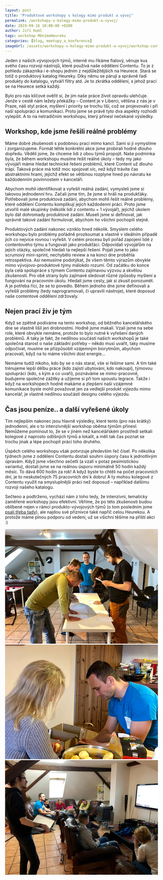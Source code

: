 ```yaml
---
layout: post
title: "Produktové workshopy s kolegy mimo produkt a vývoj"
permalink: /workshopy-s-kolegy-mimo-produkt-a-vyvoj/
date: 2019-09-16 10:00:00 +0200
author: Jiří Huml
tags: workshop MěnímeHeureku
categories: [blog, meetupy_a_konference]
imageUrl: /assets/workshopy-s-kolegy-mimo-produkt-a-vyvoj/workshop-content-1.jpg
---
```


Jeden z našich vývojových týmů, interně mu říkáme fialový, věnuje kus svého času rozvoji nástrojů, které používá naše oddělení Contentu. To je z pohledu zákazníka i e-shopu jedním z nejdůležitějších na Heurece. Stará se totiž o produktový katalog Heureky. Díky němu se párují a správně řadí produkty do katalogu, vytváří filtry atd. Je to zkrátka oddělení, s jehož prací se na Heurece setká každý.

Bylo pro nás klíčové ověřit si, že jim naše práce život opravdu ulehčuje. Jenže v cestě nám ležely překážky – Content je v Liberci, většina z nás je v Praze, náš styl práce, myšlení i priority se trochu liší, což se projevovalo i při naší spolupráci a komunikaci. Proto jsme se právě tyto dva aspekty rozhodli vylepšit. A to na netradičním workshopu, který přinesl nečekané výsledky.

## Workshop, kde jsme řešili reálné problémy
Máme dobré zkušenosti s podobnou prací mimo kancl. Sami si ji vymyslíme i zorganizujeme. Formát téhle konkrétní akce jsme probírali hodně dlouho dopředu. Věděli jsme, že chceme lidi z obou týmů propojit. Naše podmínka byla, že během workshopu musíme řešit reálné úkoly – tedy my jako vývojáři máme hledat technické řešení problémů, které Content už dlouho trápí. Taková práce má totiž moc spojovat víc, než když trávíte čas abstraktními hrami, jejichž efekt se většinou rozplyne hned po návratu ke každodenním povinnostem v kanceláři. 

Abychom mohli identifikovat a vyřešit reálná zadání, vymysleli jsme si takovou jednodenní hru. Začali jsme tím, že jsme si hráli na produkťáky. Potřebovali jsme produktová zadání, abychom mohli řešit reálné problémy, které oddělení Contentu komplikují jejich každodenní práci. Proto jsme utvořili malé skupinky (několik lidí z contentu + 1 vývojář), jejichž úkolem bylo dát dohromady produktové zadání. Museli jsme si definovat, jak správně takové zadání formulovat, abychom ho všichni pochopili stejně.

Produktových zadání nakonec vzniklo hned několik. Smyslem celého workshopu bylo problémy pořádně prozkoumat a vlastně v ideálním případě jich co nejvíce rovnou i vyřešit. V celém procesu byli pořád zapojení lidé z contentového týmu a fungovali jako produkťáci. Odpovídali vývojářům na jejich otázky, společně hledali ta nejlepší řešení. Pojali jsme to jako scrumový mini-sprint, nechybělo review a na konci dne proběhla retrospektiva. Asi nemusíme podotýkat, že všem těmto výrazům obvykle mimo vývojovo-produktové týmy málokdo rozumí. Od začátku do konce byla celá spolupráce s týmem Contentu zajímavou výzvou a skvělou zkušeností. Pro obě strany bylo zajímavé sledovat různé způsoby myšlení a fungování na pracovním úkolu. Hledali jsme cesty, jak si zkusit porozumět. A je potřeba říci, že se to povedlo. Během jednoho dne jsme definovali a vyřešili problémy (tedy naprogramovali, či upravili nástroje), které doposud naše contentové oddělení zdržovaly.

## Nejen prací živ je tým
Když se zpětně podíváme na tento workshop, od běžného kancelářského dne se vlastně lišil jen drobnostmi. Hodně jsme makali. Vzali jsme na sebe role, které obvykle nemáme, protože to bylo nutné k vyřešení daných problémů. A taky je fakt, že nedílnou součástí našich workshopů je také společná starost o naše základní potřeby – někdo musí uvařit, taky musíme odpočívat, musíme se přizpůsobit vzájemným biorytmům, abychom pracovali, když na to máme všichni dost energie…

Nemáme tudíž nikoho, kdo by se o nás staral, vše si řešíme sami. A tím také trénujeme lepší dělbu práce (kdo zajistí ubytování, kdo nakoupí), týmovou spolupráci (kdo, s kým a co uvaří), poznáváme se mimo-pracovně, budujeme společné zážitky a užijeme si při tom spoustu legrace. Takže i když na workshopech hodně makáme a zlepšení naší vzájemné komunikace byste mohli považovat jen za vedlejší produkt výjezdu mimo kancelář, je vlastně nedílnou součástí designu celého výjezdu.

## Čas jsou peníze.. a další vyřešené úkoly
Tím nejlepším nakonec jsou hlavně výsledky, které tento (pro nás krátký) jednodenní, ale o to intenzivnější workshop oběma týmům přinesl. Nemůžeme pominout to, že se v jiném než kancelářském prostředí setkali kolegové z naprosto odlišných týmů a lokalit, a měli tak čas poznat se trochu jinak a lépe pochopit práci toho druhého.

Úspěch celého workshopu však potvrzuje především řeč čísel. Po několika týdnech jsme z oddělení Contentu dostali souhrn úspory času k jednotlivým úpravám. Když jsme všechno sečetli (a vzali v potaz pesimistickou variantu), dostali jsme se na reálnou úsporu minimálně 50 hodin každý měsíc. To dává 600 hodin za rok! A když byste to chtěli na počet pracovních dní, je to neskutečných 75 pracovních dní k dobru! A ty mohou kolegové z Contentu využít na smysluplnější práci než doposud – například dalšímu rozvoji našeho katalogu. 

Sečteno a podtrženo, vychází nám z toho tedy, že intenzivní, tematicky zaměřené workshopy jsou efektivní. Věříme, že po této zkušenosti budou oblíbené nejen v rámci produkto-vývojových týmů (o tom posledním jsme [psali třeba tady](/homepage-hackathon/)), ale najdou své příznivce také napříč celou Heurekou. A protože máme plnou podporu od vedení, už se všichni těšíme na příští akci :)

![Pracujeme!](/assets/workshopy-s-kolegy-mimo-produkt-a-vyvoj/workshop-content-1.jpg)
![Na podobných akcích si sami i vaříme](/assets/workshopy-s-kolegy-mimo-produkt-a-vyvoj/workshop-content-4.jpg)
![Prezentujeme výsledky workshopu](/assets/workshopy-s-kolegy-mimo-produkt-a-vyvoj/workshop-content-3.jpg)
